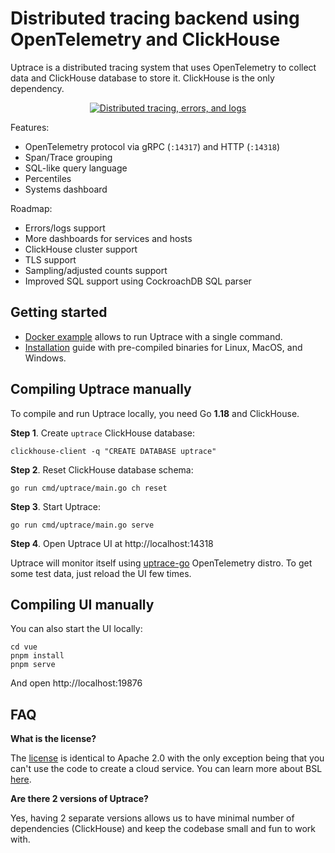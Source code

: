 # Distributed tracing backend using OpenTelemetry and ClickHouse

Uptrace is a distributed tracing system that uses OpenTelemetry to collect data and ClickHouse
database to store it. ClickHouse is the only dependency.

<p align="center">
  <a href="https://uptrace.dev/open-source/?autoplay">
    <img src="https://uptrace.dev/uptrace-os/poster.png" alt="Distributed tracing, errors, and logs">
  </a>
</p>

Features:

- OpenTelemetry protocol via gRPC (`:14317`) and HTTP (`:14318`)
- Span/Trace grouping
- SQL-like query language
- Percentiles
- Systems dashboard

Roadmap:

- Errors/logs support
- More dashboards for services and hosts
- ClickHouse cluster support
- TLS support
- Sampling/adjusted counts support
- Improved SQL support using CockroachDB SQL parser

## Getting started

- [Docker example](example/docker) allows to run Uptrace with a single command.
- [Installation](https://docs.uptrace.dev/guide/os.html) guide with pre-compiled binaries for Linux,
  MacOS, and Windows.

## Compiling Uptrace manually

To compile and run Uptrace locally, you need Go **1.18** and ClickHouse.

**Step 1**. Create `uptrace` ClickHouse database:

```shell
clickhouse-client -q "CREATE DATABASE uptrace"
```

**Step 2**. Reset ClickHouse database schema:

```shell
go run cmd/uptrace/main.go ch reset
```

**Step 3**. Start Uptrace:

```shell
go run cmd/uptrace/main.go serve
```

**Step 4**. Open Uptrace UI at http://localhost:14318

Uptrace will monitor itself using [uptrace-go](https://github.com/uptrace/uptrace-go) OpenTelemetry
distro. To get some test data, just reload the UI few times.

## Compiling UI manually

You can also start the UI locally:

```shell
cd vue
pnpm install
pnpm serve
```

And open http://localhost:19876

## FAQ

**What is the license?**

The [license](LICENSE) is identical to Apache 2.0 with the only exception being that you can't use
the code to create a cloud service. You can learn more about BSL
[here](https://mariadb.com/bsl-faq-adopting/).

**Are there 2 versions of Uptrace?**

Yes, having 2 separate versions allows us to have minimal number of dependencies (ClickHouse) and
keep the codebase small and fun to work with.
